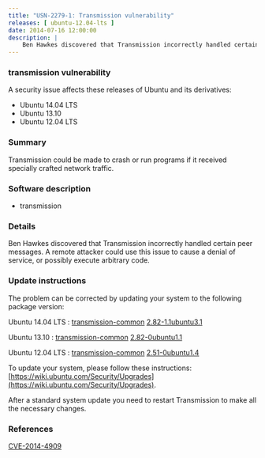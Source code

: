 ```yaml
---
title: "USN-2279-1: Transmission vulnerability"
releases: [ ubuntu-12.04-lts ]
date: 2014-07-16 12:00:00
description: |
    Ben Hawkes discovered that Transmission incorrectly handled certain peer messages. A remote attacker could use this issue to cause a denial of service, or possibly execute arbitrary code. 
--- 
```

 
### transmission vulnerability

A security issue affects these releases of Ubuntu and its derivatives:

* Ubuntu 14.04 LTS
* Ubuntu 13.10
* Ubuntu 12.04 LTS

### Summary

Transmission could be made to crash or run programs if it received specially crafted network traffic.

### Software description

* transmission 

### Details

Ben Hawkes discovered that Transmission incorrectly handled certain peer messages. A remote attacker could use this issue to cause a denial of service, or possibly execute arbitrary code. 

### Update instructions

The problem can be corrected by updating your system to the following package version:

Ubuntu 14.04 LTS
 : [transmission-common](https://launchpad.net/ubuntu/+source/transmission) <span> [2.82-1.1ubuntu3.1](https://launchpad.net/ubuntu/+source/transmission/2.82-1.1ubuntu3.1) </span> 

Ubuntu 13.10
 : [transmission-common](https://launchpad.net/ubuntu/+source/transmission) <span> [2.82-0ubuntu1.1](https://launchpad.net/ubuntu/+source/transmission/2.82-0ubuntu1.1) </span> 

Ubuntu 12.04 LTS
 : [transmission-common](https://launchpad.net/ubuntu/+source/transmission) <span> [2.51-0ubuntu1.4](https://launchpad.net/ubuntu/+source/transmission/2.51-0ubuntu1.4) </span> 

To update your system, please follow these instructions: [https://wiki.ubuntu.com/Security/Upgrades](https://wiki.ubuntu.com/Security/Upgrades).

After a standard system update you need to restart Transmission to make all the necessary changes. 

### References

 [CVE-2014-4909](http://people.ubuntu.com/~ubuntu-security/cve/CVE-2014-4909)
 
